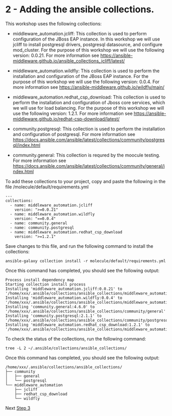 # 2 - Adding the ansible collections.

This workshop uses the following collections:

* middleware_automation.jcliff: This collection is used to perform configuration of the JBoss EAP instance.  In this workshop we will use jcliff to install postgresql drivers, postgresql datasource, and configure mod_cluster.  For the purpose of this workshop we will use the following version: 0.0.21.  For more information see https://ansible-middleware.github.io/ansible_collections_jcliff/latest/

* middleware_automation.wildfly: This collection is used to perform the installation and configuration of the JBoss EAP instance.  For the purpose of this workshop we will use the following version: 0.0.4.  For more information see https://ansible-middleware.github.io/wildfly/main/


* middleware_automation.redhat_csp_download: This collection is used to perform the installation and configuration of Jboss core services, which we will use for load balancing.  For the purpose of this workshop we will use the following version: 1.2.1. For more information see https://ansible-middleware.github.io/redhat-csp-download/latest/


* community.postgresql: This collection is used to perform the installation and configuration of postgresql.  For more information see https://docs.ansible.com/ansible/latest/collections/community/postgresql/index.html

* community.general: This collection is requred by the moocule testing. For more information see https://docs.ansible.com/ansible/latest/collections/community/general/index.html 

To add these collections to your project, copy and paste the following in the file /molecule/default/requirements.yml

```
---
collections:
  - name: middleware_automation.jcliff
    version: ">=0.0.21"
  - name: middleware_automation.wildfly
    version: "==0.0.4"
  - name: community.general
  - name: community.postgresql
  - name: middleware_automation.redhat_csp_download
    version: ">=1.2.1"
```

Save changes to this file, and run the following command to install the collections: 

`ansible-galaxy collection install -r molecule/default/requirements.yml`

Once this command has completed, you should see the following output:

```
Process install dependency map
Starting collection install process
Installing 'middleware_automation.jcliff:0.0.21' to '/home/xxx/.ansible/collections/ansible_collections/middleware_automation/jcliff'
Installing 'middleware_automation.wildfly:0.0.4' to '/home/xxx/.ansible/collections/ansible_collections/middleware_automation/wildfly'
Installing 'community.general:4.6.0' to '/home/xxx/.ansible/collections/ansible_collections/community/general'
Installing 'community.postgresql:2.1.1' to '/home/xxx/.ansible/collections/ansible_collections/community/postgresql'
Installing 'middleware_automation.redhat_csp_download:1.2.1' to '/home/xxx/.ansible/collections/ansible_collections/middleware_automation/redhat_csp_download'
```

To check the status of the collections, run the following command: 

`tree -L 2 ~/.ansible/collections/ansible_collections/`

Once this command has completed, you should see the following output:
```
/home/xxx/.ansible/collections/ansible_collections/
├── community
│   ├── general
│   └── postgresql
└── middleware_automation
    ├── jcliff
    ├── redhat_csp_download
    └── wildfly

```

Next [Step 3](./3-configuring-postgresql.md)